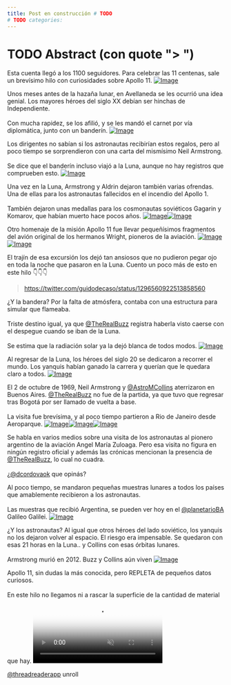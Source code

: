 ```yaml
---
title: Post en construcción # TODO
# TODO categories: 
---
```

# TODO Abstract (con quote "> ")

<div class="card-tweets" dir="auto">
    <p>Esta cuenta llegó a los 1100 seguidores. Para celebrar las 11 centenas, sale un brevísimo hilo con curiosidades sobre Apollo 11. <span class="entity-image"><a href="https://pbs.twimg.com/media/Eh4cBz5XYAI_FN0.png" target="_blank"><img alt="Image" src="https://pbs.twimg.com/media/Eh4cBz5XYAI_FN0.png" data-src="https://pbs.twimg.com/media/Eh4cBz5XYAI_FN0.png"></a></span></p>
    <p>Unos meses antes de la hazaña lunar, en Avellaneda se les ocurrió una idea genial. Los mayores héroes del siglo XX debían ser hinchas de Independiente. <br />
<br />
Con mucha rapidez, se los afilió, y se les mandó el carnet por vía diplomática, junto con un banderín. <span class="entity-image"><a href="https://pbs.twimg.com/media/Eh4eYqlXsAQZa6K.jpg" target="_blank"><img alt="Image" src="https://pbs.twimg.com/media/Eh4eYqlXsAQZa6K.jpg" data-src="https://pbs.twimg.com/media/Eh4eYqlXsAQZa6K.jpg"></a></span></p>
    <p>Los dirigentes no sabían si los astronautas recibirían estos regalos, pero al poco tiempo se sorprendieron con una carta del mismísimo Neil Armstrong. <br />
<br />
Se dice que el banderín incluso viajó a la Luna, aunque no hay registros que comprueben esto. <span class="entity-image"><a href="https://pbs.twimg.com/media/Eh4fRAcWsAIyLM3.jpg" target="_blank"><img alt="Image" src="https://pbs.twimg.com/media/Eh4fRAcWsAIyLM3.jpg" data-src="https://pbs.twimg.com/media/Eh4fRAcWsAIyLM3.jpg"></a></span></p>
    <p>Una vez en la Luna, Armstrong y Aldrin dejaron también varias ofrendas. Una de ellas para los astronautas fallecidos en el incendio del Apollo 1. <br />
<br />
También dejaron unas medallas para los cosmonautas soviéticos Gagarin y Komarov, que habían muerto hace pocos años. <span class="row justify-content-center entity-multiple-2"><span class="col-md-6"><span class="entity-image"><a href="https://pbs.twimg.com/media/Eh4gFRCXsAAl4IN.jpg" target="_blank"><img alt="Image" src="https://pbs.twimg.com/media/Eh4gFRCXsAAl4IN.jpg" data-src="https://pbs.twimg.com/media/Eh4gFRCXsAAl4IN.jpg"></a></span></span><span class="col-md-6"><span class="entity-image"><a href="https://pbs.twimg.com/media/Eh4gGvSXgAEuiRi.png" target="_blank"><img alt="Image" src="https://pbs.twimg.com/media/Eh4gFRCXsAAl4IN.jpg" data-src="https://pbs.twimg.com/media/Eh4gGvSXgAEuiRi.png"></a></span></span></span></p>
    <p>Otro homenaje de la misión Apollo 11 fue llevar pequeñísimos fragmentos del avión original de los hermanos Wright, pioneros de la aviación. <span class="row justify-content-center entity-multiple-2"><span class="col-md-6"><span class="entity-image"><a href="https://pbs.twimg.com/media/Eh4jLZKXcAAOO2S.jpg" target="_blank"><img alt="Image" src="https://pbs.twimg.com/media/Eh4jLZKXcAAOO2S.jpg" data-src="https://pbs.twimg.com/media/Eh4jLZKXcAAOO2S.jpg"></a></span></span><span class="col-md-6"><span class="entity-image"><a href="https://pbs.twimg.com/media/Eh4jQSsWsAA2he5.png" target="_blank"><img alt="Image" src="https://pbs.twimg.com/media/Eh4jLZKXcAAOO2S.jpg" data-src="https://pbs.twimg.com/media/Eh4jQSsWsAA2he5.png"></a></span></span></span></p>
    <p>El trajín de esa excursión los dejó tan ansiosos que no pudieron pegar ojo en toda la noche que pasaron en la Luna. Cuento un poco más de esto en este hilo 👇👇👇<span class="entity-embed"><span class="twitter-player"><blockquote class="twitter-tweet" data-conversation="none" data-align="center" data-dnt="true"><a href="https://twitter.com/guidodecaso/status/1296560922513858560">https://twitter.com/guidodecaso/status/1296560922513858560</a></blockquote></span></span></p>
    <p>¿Y la bandera? Por la falta de atmósfera, contaba con una estructura para simular que flameaba. <br />
<br />
Triste destino igual, ya que <a class="entity-mention" href="https://twitter.com/TheRealBuzz">@TheRealBuzz</a> registra haberla visto caerse con el despegue cuando se iban de la Luna.<br />
<br />
Se estima que la radiación solar ya la dejó blanca de todos modos. <span class="entity-image"><a href="https://pbs.twimg.com/media/Eh4kDsgWsAMGuQX.png" target="_blank"><img alt="Image" src="https://pbs.twimg.com/media/Eh4kDsgWsAMGuQX.png" data-src="https://pbs.twimg.com/media/Eh4kDsgWsAMGuQX.png"></a></span></p>
    <p>Al regresar de la Luna, los héroes del siglo 20 se dedicaron a recorrer el mundo. Los yanquis habían ganado la carrera y querían que le quedara claro a todos. <span class="entity-image"><a href="https://pbs.twimg.com/media/Eh4gpTuWsAEcKXb.jpg" target="_blank"><img alt="Image" src="https://pbs.twimg.com/media/Eh4gpTuWsAEcKXb.jpg" data-src="https://pbs.twimg.com/media/Eh4gpTuWsAEcKXb.jpg"></a></span></p>
    <p>El 2 de octubre de 1969, Neil Armstrong y <a class="entity-mention" href="https://twitter.com/AstroMCollins">@AstroMCollins</a> aterrizaron en Buenos Aires. <a class="entity-mention" href="https://twitter.com/TheRealBuzz">@TheRealBuzz</a> no fue de la partida, ya que tuvo que regresar tras Bogotá por ser llamado de vuelta a base.<br />
<br />
La visita fue brevísima, y al poco tiempo partieron a Rio de Janeiro desde Aeroparque. <span class="row justify-content-center entity-multiple-3"><span class="col-md-6"><span class="entity-image"><a href="https://pbs.twimg.com/media/Eh4hftRWoAAeaHD.jpg" target="_blank"><img alt="Image" src="https://pbs.twimg.com/media/Eh4hftRWoAAeaHD.jpg" data-src="https://pbs.twimg.com/media/Eh4hftRWoAAeaHD.jpg"></a></span></span><span class="col-md-6"><span class="entity-image"><a href="https://pbs.twimg.com/media/Eh4hhBRXgAgW7W8.jpg" target="_blank"><img alt="Image" src="https://pbs.twimg.com/media/Eh4hftRWoAAeaHD.jpg" data-src="https://pbs.twimg.com/media/Eh4hhBRXgAgW7W8.jpg"></a></span></span><span class="col-md-6"><span class="entity-image"><a href="https://pbs.twimg.com/media/Eh4hjL4WoAAnc26.jpg" target="_blank"><img alt="Image" src="https://pbs.twimg.com/media/Eh4hftRWoAAeaHD.jpg" data-src="https://pbs.twimg.com/media/Eh4hjL4WoAAnc26.jpg"></a></span></span></span></p>
    <p>Se habla en varios medios sobre una visita de los astronautas al pionero argentino de la aviación Angel María Zuloaga. Pero esa visita no figura en ningún registro oficial y además las crónicas mencionan la presencia de <a class="entity-mention" href="https://twitter.com/TheRealBuzz">@TheRealBuzz</a>, lo cual no cuadra. <br />
<br />
¿<a class="entity-mention" href="https://twitter.com/dcordovaok">@dcordovaok</a> que opinás?</p>
    <p>Al poco tiempo, se mandaron pequeñas muestras lunares a todos los países que amablemente recibieron a los astronautas. <br />
<br />
Las muestras que recibió Argentina, se pueden ver hoy en el <a class="entity-mention" href="https://twitter.com/planetarioBA">@planetarioBA</a> Galileo Galilei. <span class="entity-image"><a href="https://pbs.twimg.com/media/Eh4iEsDWoAAX6eq.jpg" target="_blank"><img alt="Image" src="https://pbs.twimg.com/media/Eh4iEsDWoAAX6eq.jpg" data-src="https://pbs.twimg.com/media/Eh4iEsDWoAAX6eq.jpg"></a></span></p>
    <p>¿Y los astronautas? Al igual que otros héroes del lado soviético, los yanquis no los dejaron volver al espacio. El riesgo era impensable. Se quedaron con esas 21 horas en la Luna.. y Collins con esas órbitas lunares.<br />
<br />
Armstrong murió en 2012. Buzz y Collins aún viven <span class="entity-image"><a href="https://pbs.twimg.com/media/Eh4lIdSWoAcOWiR.png" target="_blank"><img alt="Image" src="https://pbs.twimg.com/media/Eh4lIdSWoAcOWiR.png" data-src="https://pbs.twimg.com/media/Eh4lIdSWoAcOWiR.png"></a></span></p>
    <p>Apollo 11, sin dudas la más conocida, pero REPLETA de pequeños datos curiosos.<br />
<br />
En este hilo no llegamos ni a rascar la superficie de la cantidad de material que hay. <span class="entity-video-gif"><video autoplay muted loop controls poster="https://pbs.twimg.com/tweet_video_thumb/Eh4lPnnXsAEt31i.jpg"><source src="https://video.twimg.com/tweet_video/Eh4lPnnXsAEt31i.mp4" type="video/mp4"><img alt="Apollo11 Space GIF" src="https://pbs.twimg.com/tweet_video_thumb/Eh4lPnnXsAEt31i.jpg"></video></span></p>
    <p><a class="entity-mention entity-mention-first" href="https://twitter.com/threadreaderapp">@threadreaderapp</a> unroll</p>
</div>

